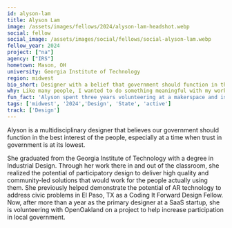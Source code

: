 ```yaml
---
id: alyson-lam
title: Alyson Lam
image: /assets/images/fellows/2024/alyson-lam-headshot.webp
social: fellow
social_image: /assets/images/social/fellows/social-alyson-lam.webp
fellow_year: 2024
project: ["na"]
agency: ["IRS"]
hometown: Mason, OH
university: Georgia Institute of Technology
region: midwest
bio_short: Designer with a belief that government should function in the best interest of the people
why: Like many people, I wanted to do something meaningful with my work and found Civic Tech. Despite the apparent need to improve digital service delivery, opportunities to start a career in this field were quite rare. When considering the complexity and sensitivity of the problems that a government must address, it's clear why they simply cannot afford to get it wrong. The U.S. Digital Corps is that unique opportunity that offers a chance to learn how to get it right.
fun_fact: 'Alyson spent three years volunteering at a makerspace and is a chronic DIY-er. At any given time she has at least one project going and has made furniture, keyboards, ceramics, and clothing.'
tags: ['midwest', '2024','Design', 'State', 'active']
track: ['Design']
---
```


Alyson is a multidisciplinary designer that believes our government should function in the best interest of the people, especially at a time when trust in government is at its lowest. 

She graduated from the Georgia Institute of Technology with a degree in Industrial Design. Through her work there in and out of the classroom, she realized the potential of participatory design to deliver high quality and community-led solutions that would work for the people actually using them. She previously helped demonstrate the potential of AR technology to address civic problems in El Paso, TX as a Coding It Forward Design Fellow. Now, after more than a year as the primary designer at a SaaS startup, she is volunteering with OpenOakland on a project to help increase participation in local government.
